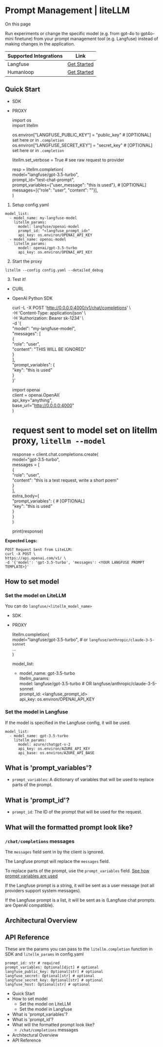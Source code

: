 # Prompt Management | liteLLM

On this page

Run experiments or change the specific model (e.g. from gpt-4o to gpt4o-mini finetune) from your prompt management tool (e.g. Langfuse) instead of making changes in the application.

Supported Integrations| Link  
---|---  
Langfuse| [Get Started](https://langfuse.com/docs/prompts/get-started)  
Humanloop| [Get Started](/docs/observability/humanloop)  
  
## Quick Start​

  * SDK
  * PROXY

    
    
    import os   
    import litellm  
      
    os.environ["LANGFUSE_PUBLIC_KEY"] = "public_key" # [OPTIONAL] set here or in `.completion`  
    os.environ["LANGFUSE_SECRET_KEY"] = "secret_key" # [OPTIONAL] set here or in `.completion`  
      
    litellm.set_verbose = True # see raw request to provider  
      
    resp = litellm.completion(  
        model="langfuse/gpt-3.5-turbo",  
        prompt_id="test-chat-prompt",  
        prompt_variables={"user_message": "this is used"}, # [OPTIONAL]  
        messages=[{"role": "user", "content": "<IGNORED>"}],  
    )  
    

  1. Setup config.yaml

    
    
    model_list:  
      - model_name: my-langfuse-model  
        litellm_params:  
          model: langfuse/openai-model  
          prompt_id: "<langfuse_prompt_id>"  
          api_key: os.environ/OPENAI_API_KEY  
      - model_name: openai-model  
        litellm_params:  
          model: openai/gpt-3.5-turbo  
          api_key: os.environ/OPENAI_API_KEY  
    

  2. Start the proxy

    
    
    litellm --config config.yaml --detailed_debug  
    

  3. Test it!

  * CURL
  * OpenAI Python SDK

    
    
    curl -L -X POST 'http://0.0.0.0:4000/v1/chat/completions' \  
    -H 'Content-Type: application/json' \  
    -H 'Authorization: Bearer sk-1234' \  
    -d '{  
        "model": "my-langfuse-model",  
        "messages": [  
            {  
                "role": "user",  
                "content": "THIS WILL BE IGNORED"  
            }  
        ],  
        "prompt_variables": {  
            "key": "this is used"  
        }  
    }'  
    
    
    
    import openai  
    client = openai.OpenAI(  
        api_key="anything",  
        base_url="http://0.0.0.0:4000"  
    )  
      
    # request sent to model set on litellm proxy, `litellm --model`  
    response = client.chat.completions.create(  
        model="gpt-3.5-turbo",  
        messages = [  
            {  
                "role": "user",  
                "content": "this is a test request, write a short poem"  
            }  
        ],  
        extra_body={  
            "prompt_variables": { # [OPTIONAL]  
                "key": "this is used"  
            }  
        }  
    )  
      
    print(response)  
    

**Expected Logs:**
    
    
    POST Request Sent from LiteLLM:  
    curl -X POST \  
    https://api.openai.com/v1/ \  
    -d '{'model': 'gpt-3.5-turbo', 'messages': <YOUR LANGFUSE PROMPT TEMPLATE>}'  
    

## How to set model​

### Set the model on LiteLLM​

You can do `langfuse/<litellm_model_name>`

  * SDK
  * PROXY

    
    
    litellm.completion(  
        model="langfuse/gpt-3.5-turbo", # or `langfuse/anthropic/claude-3-5-sonnet`  
        ...  
    )  
    
    
    
    model_list:  
      - model_name: gpt-3.5-turbo  
        litellm_params:  
          model: langfuse/gpt-3.5-turbo # OR langfuse/anthropic/claude-3-5-sonnet  
          prompt_id: <langfuse_prompt_id>  
          api_key: os.environ/OPENAI_API_KEY  
    

### Set the model in Langfuse​

If the model is specified in the Langfuse config, it will be used.
    
    
    model_list:  
      - model_name: gpt-3.5-turbo  
        litellm_params:  
          model: azure/chatgpt-v-2  
          api_key: os.environ/AZURE_API_KEY  
          api_base: os.environ/AZURE_API_BASE  
    

## What is 'prompt_variables'?​

  * `prompt_variables`: A dictionary of variables that will be used to replace parts of the prompt.

## What is 'prompt_id'?​

  * `prompt_id`: The ID of the prompt that will be used for the request.

## What will the formatted prompt look like?​

### `/chat/completions` messages​

The `messages` field sent in by the client is ignored.

The Langfuse prompt will replace the `messages` field.

To replace parts of the prompt, use the `prompt_variables` field. [See how prompt variables are used](https://github.com/BerriAI/litellm/blob/017f83d038f85f93202a083cf334de3544a3af01/litellm/integrations/langfuse/langfuse_prompt_management.py#L127)

If the Langfuse prompt is a string, it will be sent as a user message (not all providers support system messages).

If the Langfuse prompt is a list, it will be sent as is (Langfuse chat prompts are OpenAI compatible).

## Architectural Overview​

## API Reference​

These are the params you can pass to the `litellm.completion` function in SDK and `litellm_params` in config.yaml
    
    
    prompt_id: str # required  
    prompt_variables: Optional[dict] # optional  
    langfuse_public_key: Optional[str] # optional  
    langfuse_secret: Optional[str] # optional  
    langfuse_secret_key: Optional[str] # optional  
    langfuse_host: Optional[str] # optional  
    

  * Quick Start
  * How to set model
    * Set the model on LiteLLM
    * Set the model in Langfuse
  * What is 'prompt_variables'?
  * What is 'prompt_id'?
  * What will the formatted prompt look like?
    * `/chat/completions` messages
  * Architectural Overview
  * API Reference